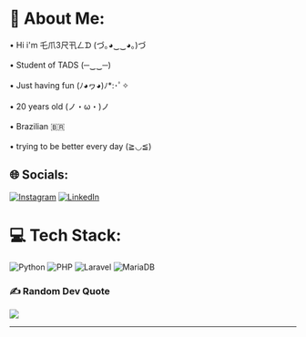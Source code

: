 # 💫 About Me:
• Hi i'm  乇爪3尺卂ㄥᗪ  (づ｡◕‿‿◕｡)づ<br><br>• Student of TADS     (─‿‿─)<br><br>• Just having fun     (ﾉ◕ヮ◕)ﾉ*:･ﾟ✧<br><br>• 20 years old          (ノ・ω・)ノ<br><br>• Brazilian 🇧🇷 <br><br>• trying to be better every day   (≧◡≦)<br>


## 🌐 Socials:
[![Instagram](https://img.shields.io/badge/Instagram-%23E4405F.svg?logo=Instagram&logoColor=white)](https://instagram.com/antonio_neto045) [![LinkedIn](https://img.shields.io/badge/LinkedIn-%230077B5.svg?logo=linkedin&logoColor=white)](https://linkedin.com/in/antonio-diogenes-625b84248) 

# 💻 Tech Stack:
![Python](https://img.shields.io/badge/python-3670A0?style=for-the-badge&logo=python&logoColor=ffdd54) ![PHP](https://img.shields.io/badge/php-%23777BB4.svg?style=for-the-badge&logo=php&logoColor=white)  ![Laravel](https://img.shields.io/badge/laravel-%23FF2D20.svg?style=for-the-badge&logo=laravel&logoColor=white) ![MariaDB](https://img.shields.io/badge/MariaDB-003545?style=for-the-badge&logo=mariadb&logoColor=white)


### ✍️ Random Dev Quote
![](https://quotes-github-readme.vercel.app/api?type=horizontal&theme=merko)


---


<!-- Proudly created with GPRM ( https://gprm.itsvg.in ) -->
